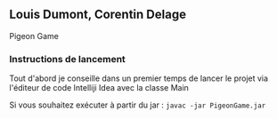 ## Louis Dumont, Corentin Delage

Pigeon Game

### Instructions de lancement

Tout d'abord je conseille dans un premier temps de lancer le projet via l'éditeur de code Intelliji Idea avec la classe Main

Si vous souhaitez exécuter à partir du jar : 
````javac -jar PigeonGame.jar````